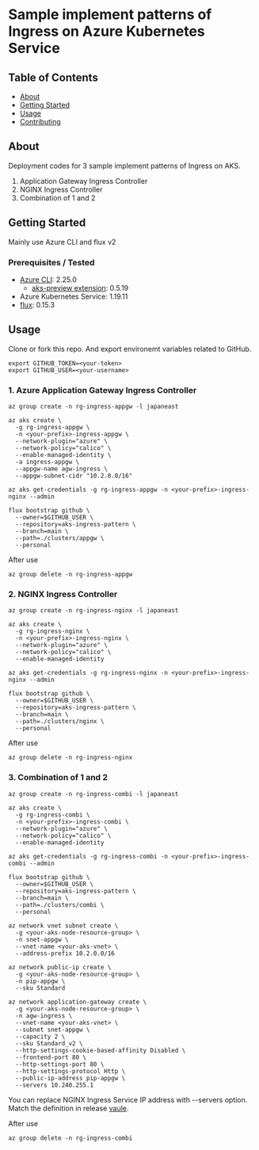 # Sample implement patterns of Ingress on Azure Kubernetes Service

## Table of Contents

- [About](#about)
- [Getting Started](#getting_started)
- [Usage](#usage)
- [Contributing](../CONTRIBUTING.md)

## About <a name = "about"></a>

Deployment codes for 3 sample implement patterns of Ingress on AKS.

1. Application Gateway Ingress Controller
2. NGINX Ingress Controller
3. Combination of 1 and 2

## Getting Started <a name = "getting_started"></a>

Mainly use Azure CLI and flux v2

### Prerequisites / Tested

* [Azure CLI](https://docs.microsoft.com/en-us/cli/azure/install-azure-cli): 2.25.0
  * [aks-preview extension](https://docs.microsoft.com/en-us/cli/azure/azure-cli-extensions-overview): 0.5.19
* Azure Kubernetes Service: 1.19.11
* [flux](https://fluxcd.io/docs/get-started/): 0.15.3

## Usage <a name = "usage"></a>

Clone or fork this repo. And export environemt variables related to GitHub.

```
export GITHUB_TOKEN=<your-token>
export GITHUB_USER=<your-username>
```

### 1. Azure Application Gateway Ingress Controller

```
az group create -n rg-ingress-appgw -l japaneast
```

```
az aks create \
  -g rg-ingress-appgw \
  -n <your-prefix>-ingress-appgw \
  --network-plugin="azure" \
  --network-policy="calico" \
  --enable-managed-identity \
  -a ingress-appgw \
  --appgw-name agw-ingress \
  --appgw-subnet-cidr "10.2.0.0/16"
```

```
az aks get-credentials -g rg-ingress-appgw -n <your-prefix>-ingress-nginx --admin
```

```
flux bootstrap github \
  --owner=$GITHUB_USER \
  --repository=aks-ingress-pattern \
  --branch=main \
  --path=./clusters/appgw \
  --personal
```

After use
```
az group delete -n rg-ingress-appgw
```

### 2. NGINX Ingress Controller

```
az group create -n rg-ingress-nginx -l japaneast
```

```
az aks create \
  -g rg-ingress-nginx \
  -n <your-prefix>-ingress-nginx \
  --network-plugin="azure" \
  --network-policy="calico" \
  --enable-managed-identity
```

```
az aks get-credentials -g rg-ingress-nginx -n <your-prefix>-ingress-nginx --admin
```

```
flux bootstrap github \
  --owner=$GITHUB_USER \
  --repository=aks-ingress-pattern \
  --branch=main \
  --path=./clusters/nginx \
  --personal
```

After use
```
az group delete -n rg-ingress-nginx
```

### 3. Combination of 1 and 2

```
az group create -n rg-ingress-combi -l japaneast
```

```
az aks create \
  -g rg-ingress-combi \
  -n <your-prefix>-ingress-combi \
  --network-plugin="azure" \
  --network-policy="calico" \
  --enable-managed-identity
```

```
az aks get-credentials -g rg-ingress-combi -n <your-prefix>-ingress-combi --admin
```

```
flux bootstrap github \
  --owner=$GITHUB_USER \
  --repository=aks-ingress-pattern \
  --branch=main \
  --path=./clusters/combi \
  --personal
```

```
az network vnet subnet create \
  -g <your-aks-node-resource-group> \
  -n snet-appgw \
  --vnet-name <your-aks-vnet> \
  --address-prefix 10.2.0.0/16
```

```
az network public-ip create \
  -g <your-aks-node-resource-group> \
  -n pip-appgw \
  --sku Standard
```

```
az network application-gateway create \
  -g <your-aks-node-resource-group> \
  -n agw-ingress \
  --vnet-name <your-aks-vnet> \
  --subnet snet-appgw \
  --capacity 2 \
  --sku Standard_v2 \
  --http-settings-cookie-based-affinity Disabled \
  --frontend-port 80 \
  --http-settings-port 80 \
  --http-settings-protocol Http \
  --public-ip-address pip-appgw \
  --servers 10.240.255.1
```
You can replace NGINX Ingress Service IP address with --servers option. Match the definition in release [vaule](https://github.com/ToruMakabe/aks-ingress-pattern/blob/0b3f2d4d949f7f3830114dd3b3591e21cae96e76/infrastructure/combi/nginx-values.yaml#L19).

After use
```
az group delete -n rg-ingress-combi
```

